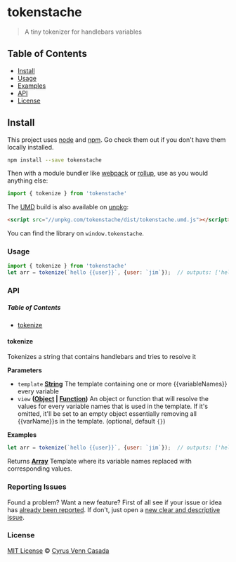 # tokenstache

> A tiny tokenizer for handlebars variables

## Table of Contents

- [Install](#install)
- [Usage](#usage)
- [Examples](#examples)
- [API](#api)
- [License](#license)

## Install

This project uses [node](http://nodejs.org) and [npm](https://npmjs.com). Go check them out if you don't have them locally installed.

```sh
npm install --save tokenstache
```

Then with a module bundler like [webpack](https://webpack.js.org) or [rollup](http://rollupjs.org), use as you would anything else:

```js
import { tokenize } from 'tokenstache'
```

The [UMD](https://github.com/umdjs/umd) build is also available on [unpkg](https://unpkg.com):

```html
<script src="//unpkg.com/tokenstache/dist/tokenstache.umd.js"></script>
```

You can find the library on `window.tokenstache`.

### Usage

```js
import { tokenize } from 'tokenstache'
let arr = tokenize(`hello {{user}}`, {user: `jim`});  // outputs: ['hello', jim]
```

### API

<!-- Generated by documentation.js. Update this documentation by updating the source code. -->

##### Table of Contents

- [tokenize](#tokenize)

#### tokenize

Tokenizes a string that contains handlebars and tries to resolve it

**Parameters**

- `template` **[String](https://developer.mozilla.org/docs/Web/JavaScript/Reference/Global_Objects/String)** The template containing one or more {{variableNames}} every variable
- `view` **([Object](https://developer.mozilla.org/docs/Web/JavaScript/Reference/Global_Objects/Object) \| [Function](https://developer.mozilla.org/docs/Web/JavaScript/Reference/Statements/function))** An object or function that will resolve the values 
       for every variable names that is used in the template. If it's omitted, it'll be set to 
       an empty object essentially removing all {{varName}}s in the template. (optional, default `{}`)

**Examples**

```javascript
let arr = tokenize(`hello {{user}}`, {user: `jim`});  // outputs: ['hello', jim]
```

Returns **[Array](https://developer.mozilla.org/docs/Web/JavaScript/Reference/Global_Objects/Array)** Template where its variable names replaced with corresponding values.

### Reporting Issues

Found a problem? Want a new feature? First of all see if your issue or idea has [already been reported](../../issues).
If don't, just open a [new clear and descriptive issue](../../issues/new).

### License

[MIT License](LICENSE.md) © [Cyrus Venn Casada](https://github.com/cvpcasada)
